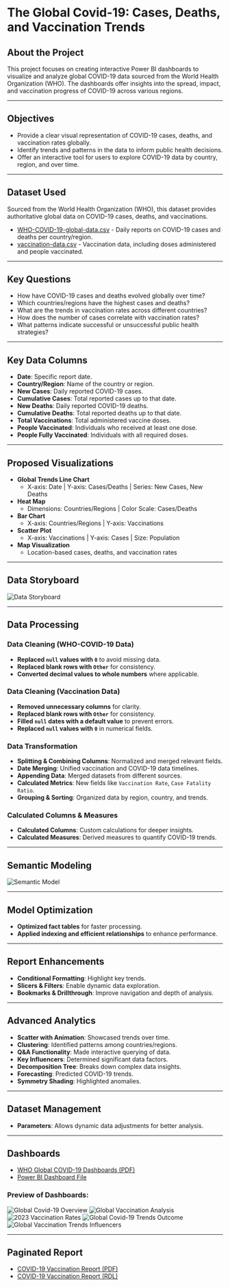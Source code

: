 # The Global Covid-19: Cases, Deaths, and Vaccination Trends

## About the Project
This project focuses on creating interactive Power BI dashboards to visualize and analyze global COVID-19 data sourced from the World Health Organization (WHO). The dashboards offer insights into the spread, impact, and vaccination progress of COVID-19 across various regions.

---
## Objectives
- Provide a clear visual representation of COVID-19 cases, deaths, and vaccination rates globally.
- Identify trends and patterns in the data to inform public health decisions.
- Offer an interactive tool for users to explore COVID-19 data by country, region, and over time.

---
## Dataset Used
Sourced from the World Health Organization (WHO), this dataset provides authoritative global data on COVID-19 cases, deaths, and vaccinations.

- [WHO-COVID-19-global-data.csv](https://github.com/ludreinsalvador/global-covid-19_data_analysis_dashboards/blob/main/WHO-COVID-19-global-data.csv) - Daily reports on COVID-19 cases and deaths per country/region.
- [vaccination-data.csv](https://github.com/ludreinsalvador/global-covid-19_data_analysis_dashboards/blob/main/vaccination-data.csv) - Vaccination data, including doses administered and people vaccinated.

---
## Key Questions
- How have COVID-19 cases and deaths evolved globally over time?
- Which countries/regions have the highest cases and deaths?
- What are the trends in vaccination rates across different countries?
- How does the number of cases correlate with vaccination rates?
- What patterns indicate successful or unsuccessful public health strategies?

---
## Key Data Columns
- **Date**: Specific report date.
- **Country/Region**: Name of the country or region.
- **New Cases**: Daily reported COVID-19 cases.
- **Cumulative Cases**: Total reported cases up to that date.
- **New Deaths**: Daily reported COVID-19 deaths.
- **Cumulative Deaths**: Total reported deaths up to that date.
- **Total Vaccinations**: Total administered vaccine doses.
- **People Vaccinated**: Individuals who received at least one dose.
- **People Fully Vaccinated**: Individuals with all required doses.

---
## Proposed Visualizations
- **Global Trends Line Chart**
  - X-axis: Date | Y-axis: Cases/Deaths | Series: New Cases, New Deaths
- **Heat Map**
  - Dimensions: Countries/Regions | Color Scale: Cases/Deaths
- **Bar Chart**
  - X-axis: Countries/Regions | Y-axis: Vaccinations
- **Scatter Plot**
  - X-axis: Vaccinations | Y-axis: Cases | Size: Population
- **Map Visualization**
  - Location-based cases, deaths, and vaccination rates

---
## Data Storyboard
![Data Storyboard](https://github.com/ludreinsalvador/global-covid-19_data_analysis_dashboards/blob/main/data-storyboard.png)

---
## Data Processing
### Data Cleaning (WHO-COVID-19 Data)
- **Replaced `null` values with `0`** to avoid missing data.
- **Replaced blank rows with `Other`** for consistency.
- **Converted decimal values to whole numbers** where applicable.

### Data Cleaning (Vaccination Data)
- **Removed unnecessary columns** for clarity.
- **Replaced blank rows with `Other`** for consistency.
- **Filled `null` dates with a default value** to prevent errors.
- **Replaced `null` values with `0`** in numerical fields.

### Data Transformation
- **Splitting & Combining Columns**: Normalized and merged relevant fields.
- **Date Merging**: Unified vaccination and COVID-19 data timelines.
- **Appending Data**: Merged datasets from different sources.
- **Calculated Metrics**: New fields like `Vaccination Rate`, `Case Fatality Ratio`.
- **Grouping & Sorting**: Organized data by region, country, and trends.

### Calculated Columns & Measures
- **Calculated Columns**: Custom calculations for deeper insights.
- **Calculated Measures**: Derived measures to quantify COVID-19 trends.

---
## Semantic Modeling
![Semantic Model](https://github.com/ludreinsalvador/global-covid-19_data_analysis_dashboards/blob/main/semantic-model.png)

---
## Model Optimization
- **Optimized fact tables** for faster processing.
- **Applied indexing and efficient relationships** to enhance performance.

---
## Report Enhancements
- **Conditional Formatting**: Highlight key trends.
- **Slicers & Filters**: Enable dynamic data exploration.
- **Bookmarks & Drillthrough**: Improve navigation and depth of analysis.

---
## Advanced Analytics
- **Scatter with Animation**: Showcased trends over time.
- **Clustering**: Identified patterns among countries/regions.
- **Q&A Functionality**: Made interactive querying of data.
- **Key Influencers**: Determined significant data factors.
- **Decomposition Tree**: Breaks down complex data insights.
- **Forecasting**: Predicted COVID-19 trends.
- **Symmetry Shading**: Highlighted anomalies.

---
## Dataset Management
- **Parameters**: Allows dynamic data adjustments for better analysis.

---
## Dashboards
- [WHO Global COVID-19 Dashboards (PDF)](https://github.com/ludreinsalvador/global-covid-19_data_analysis_dashboards/blob/main/WHO_global-covid-19_dashboards.pdf)
- [Power BI Dashboard File](https://github.com/ludreinsalvador/global-covid-19_data_analysis_dashboards/blob/main/WHO_global-covid-19_dashboards.pbix)

### Preview of Dashboards:
![Global Covid-19 Overview](https://github.com/ludreinsalvador/global-covid-19_data_analysis_dashboards/blob/main/global-covid-19_overview.png)
![Global Vaccination Analysis](https://github.com/ludreinsalvador/global-covid-19_data_analysis_dashboards/blob/main/global-vaccination_analysis.png)
![2023 Vaccination Rates](https://github.com/ludreinsalvador/global-covid-19_data_analysis_dashboards/blob/main/2023_vaccination-rates.png)
![Global Covid-19 Trends Outcome](https://github.com/ludreinsalvador/global-covid-19_data_analysis_dashboards/blob/main/global-covid-19_trends-outcome.png)
![Global Vaccination Trends Influencers](https://github.com/ludreinsalvador/global-covid-19_data_analysis_dashboards/blob/main/global-vaccination_trends-influencers.png)

---
## Paginated Report
- [COVID-19 Vaccination Report (PDF)](https://github.com/ludreinsalvador/global-covid-19_data_analysis_dashboards/blob/main/WHO_global-covid-19_vaccination-paginated-report.pdf)
- [COVID-19 Vaccination Report (RDL)](https://github.com/ludreinsalvador/global-covid-19_data_analysis_dashboards/blob/main/WHO_global-covid-19_vaccination-paginated-report.rdl)
